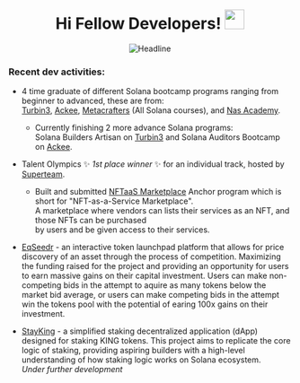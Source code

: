 <h1 align="center">Hi Fellow Developers! <img src="https://media.giphy.com/media/hvRJCLFzcasrR4ia7z/giphy.gif" width="35"></h1>

<div>
    <div align=center>
        <img src="https://readme-typing-svg.herokuapp.com?font=tahoma&color=%2336BCF7&duration=5000&center=true&vCenter=true&width=600&lines=I'm+Yuwi+%E2%80%94+Memewtoo;Web3+Enthusiast+||+Solana+Blockchain+Engineer"
             alt="Headline" />
    </div>
</div>

### __Recent dev activities:__

- 4 time graduate of different Solana bootcamp programs ranging from beginner to advanced, these are from:  
    [Turbin3](https://turbin3.com/),
    [Ackee](https://ackee.xyz/),
    [Metacrafters](https://www.metacrafters.io/)  (All Solana courses), and
    [Nas Academy](https://nasacademy.com/).
  - Currently finishing 2 more advance Solana programs:  
    Solana Builders Artisan on [Turbin3](https://turbin3.com/) and Solana Auditors Bootcamp on [Ackee](https://ackee.xyz/).

- Talent Olympics ✨ _1st place winner_ ✨ for an individual track, hosted by [Superteam](https://earn.superteam.fun/talent-olympics/).
  - Built and submitted [NFTaaS Marketplace](https://github.com/Memewtoo/nftaas-marketplace) Anchor program which is short for "NFT-as-a-Service Marketplace".  
    A marketplace where vendors can lists their services as an NFT, and those NFTs can be purchased  
    by users and be given access to their services.

- [EqSeedr](https://github.com/ExSolsior/EqSeedr) - an interactive token launchpad platform that allows for price discovery of an asset through the process of competition. Maximizing the funding raised for the project and providing an opportunity for users to earn massive gains on their capital investment. Users can make non-competing bids in the attempt to aquire as many tokens below the market bid average, or users can make competing bids in the attempt win the tokens pool with the potential of earing 100x gains on their investment.

- [StayKing](https://github.com/Memewtoo/stayking) - a simplified staking decentralized application (dApp) designed for staking KING tokens. This project aims to replicate the core logic of staking, providing aspiring builders with a high-level understanding of how staking logic works on Solana ecosystem.  
 _Under further development_

  
<!--
**Memewtoo/Memewtoo** is a ✨ _special_ ✨ repository because its `README.md` (this file) appears on your GitHub profile.

Here are some ideas to get you started:

- 🔭 I’m currently working on ...
- 🌱 I’m currently learning ...
- 👯 I’m looking to collaborate on ...
- 🤔 I’m looking for help with ...
- 💬 Ask me about ...
- 📫 How to reach me: ...
- 😄 Pronouns: ...
- ⚡ Fun fact: ...
-->
